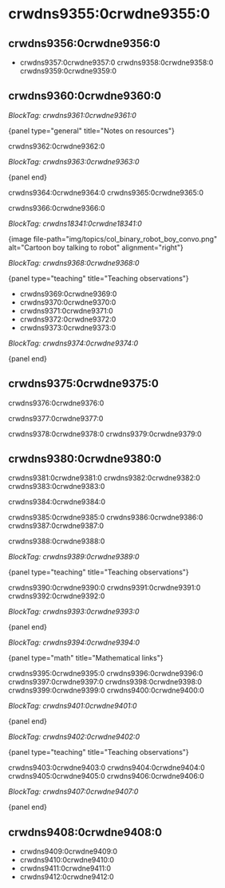 # crwdns9355:0crwdne9355:0

## crwdns9356:0crwdne9356:0

- crwdns9357:0crwdne9357:0 crwdns9358:0crwdne9358:0 crwdns9359:0crwdne9359:0

## crwdns9360:0crwdne9360:0

*BlockTag: crwdns9361:0crwdne9361:0*

{panel type="general" title="Notes on resources"}

crwdns9362:0crwdne9362:0

*BlockTag: crwdns9363:0crwdne9363:0*

{panel end}

crwdns9364:0crwdne9364:0 crwdns9365:0crwdne9365:0

crwdns9366:0crwdne9366:0

*BlockTag: crwdns18341:0crwdne18341:0*

{image file-path="img/topics/col_binary_robot_boy_convo.png" alt="Cartoon boy talking to robot" alignment="right"}

*BlockTag: crwdns9368:0crwdne9368:0*

{panel type="teaching" title="Teaching observations"}

- crwdns9369:0crwdne9369:0
- crwdns9370:0crwdne9370:0
- crwdns9371:0crwdne9371:0
- crwdns9372:0crwdne9372:0
- crwdns9373:0crwdne9373:0

*BlockTag: crwdns9374:0crwdne9374:0*

{panel end}

## crwdns9375:0crwdne9375:0

crwdns9376:0crwdne9376:0

crwdns9377:0crwdne9377:0

crwdns9378:0crwdne9378:0 crwdns9379:0crwdne9379:0

## crwdns9380:0crwdne9380:0

crwdns9381:0crwdne9381:0 crwdns9382:0crwdne9382:0 crwdns9383:0crwdne9383:0

crwdns9384:0crwdne9384:0

crwdns9385:0crwdne9385:0 crwdns9386:0crwdne9386:0 crwdns9387:0crwdne9387:0

crwdns9388:0crwdne9388:0

*BlockTag: crwdns9389:0crwdne9389:0*

{panel type="teaching" title="Teaching observations"}

crwdns9390:0crwdne9390:0 crwdns9391:0crwdne9391:0 crwdns9392:0crwdne9392:0

*BlockTag: crwdns9393:0crwdne9393:0*

{panel end}

*BlockTag: crwdns9394:0crwdne9394:0*

{panel type="math" title="Mathematical links"}

crwdns9395:0crwdne9395:0 crwdns9396:0crwdne9396:0 crwdns9397:0crwdne9397:0 crwdns9398:0crwdne9398:0 crwdns9399:0crwdne9399:0 crwdns9400:0crwdne9400:0

*BlockTag: crwdns9401:0crwdne9401:0*

{panel end}

*BlockTag: crwdns9402:0crwdne9402:0*

{panel type="teaching" title="Teaching observations"}

crwdns9403:0crwdne9403:0 crwdns9404:0crwdne9404:0 crwdns9405:0crwdne9405:0 crwdns9406:0crwdne9406:0

*BlockTag: crwdns9407:0crwdne9407:0*

{panel end}

## crwdns9408:0crwdne9408:0

- crwdns9409:0crwdne9409:0
- crwdns9410:0crwdne9410:0
- crwdns9411:0crwdne9411:0
- crwdns9412:0crwdne9412:0